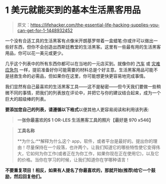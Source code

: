 # 1 美元就能买到的基本生活黑客用品

> 原文：<https://lifehacker.com/the-essential-life-hacking-supplies-you-can-get-for-1-1448932452>

一个没有合适工具的生活黑客有点像米开朗基罗带着一盒蜡笔:你或许可以做出一些好东西，但你不会创造出西斯廷教堂的生活黑客。这里有一些最有用的生活黑客用品，你可以花一美元或更少。



几乎这个列表中的所有东西你都可以在当地的一元店买到。就像你的 [汽车](https://lifehacker.com/30-essential-things-you-should-keep-in-your-car-1263514115) 或 [灾难应急包](https://lifehacker.com/make-sure-youre-prepared-for-disaster-with-a-72-hour-ki-5780934) 一样，提前准备好你可能需要的材料总是个好主意。生活黑客用品可能不是拯救生命的必需品，但如果你在这里，你可能想更快更容易地完成事情。

我们显然有自己最喜欢的生活黑客工具——这不是秘密——但今天我们要做一些稍微不同的事情，把我们的列表放在评论中，并把它与你的建议结合起来，成为一个巨大的超级棒的列表。

**要添加您自己的列表，请遵循以下格式**以便其他人更容易阅读和利用该列表:

> **一张你最喜欢的$ 1 OR-LES 生活黑客工具的照片【最好是 970 x546】**

> **工具名称**
> 
> **为什么:**解释为什么这个 app，软件，或者平台是最好的。提出你的理由！尽量保持在一个段落，也许两个。让我们知道它的哪些特性使它变得伟大，它如何为你工作(或者正在为你工作，如果你现在正在使用它)，以及它的价格。当你在学习的时候，让我们知道你在学哪种语言！

**不要重复项目！相反，如果有人提名了你最喜欢的，那就开始(推荐)给它一个鼓励，然后回复他们。**